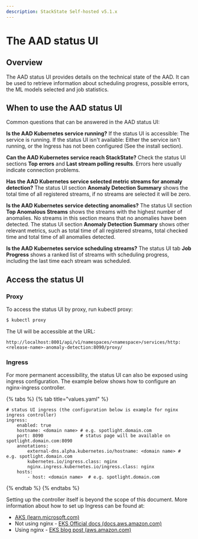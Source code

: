 ```yaml
---
description: StackState Self-hosted v5.1.x
---
```


# The AAD status UI

## Overview

The AAD status UI provides details on the technical state of the AAD. It can be used to retrieve information about scheduling progress, possible errors, the ML models selected and job statistics.

## When to use the AAD status UI

Common questions that can be answered in the AAD status UI:

**Is the AAD Kubernetes service running?**
If the status UI is accessible: The service is running.
If the status UI isn't available: Either the service isn't running, or the Ingress has not been configured \(See the install section\).

**Can the AAD Kubernetes service reach StackState?**
Check the status UI sections **Top errors** and **Last stream polling results**. Errors here usually indicate connection problems.

**Has the AAD Kubernetes service selected metric streams for anomaly detection?**
The status UI section **Anomaly Detection Summary** shows the total time of all registered streams, if no streams are selected it will be zero.

**Is the AAD Kubernetes service detecting anomalies?**
The status UI section **Top Anomalous Streams** shows the streams with the highest number of anomalies. No streams in this section means that no anomalies have been detected. The status UI section **Anomaly Detection Summary** shows other relevant metrics, such as total time of all registered streams, total checked time and total time of all anomalies detected.

**Is the AAD Kubernetes service scheduling streams?**
The status UI tab **Job Progress** shows a ranked list of streams with scheduling progress, including the last time each stream was scheduled.

## Access the status UI

### Proxy

To access the status UI by proxy, run kubectl proxy:

```sh
$ kubectl proxy
```

The UI will be accessible at the URL:

```text
http://localhost:8001/api/v1/namespaces/<namespace>/services/http:<release-name>-anomaly-detection:8090/proxy/
```

### Ingress

For more permanent accessibility, the status UI can also be exposed using ingress configuration. The example below shows how to configure an nginx-ingress controller.

{% tabs %}
{% tab title="values.yaml" %}
```text
# status UI ingress (the configuration below is example for nginx ingress controller)
ingress:
    enabled: true
    hostname: <domain name> # e.g. spotlight.domain.com
    port: 8090              # status page will be available on spotlight.domain.com:8090
    annotations:
        external-dns.alpha.kubernetes.io/hostname: <domain name> # e.g. spotlight.domain.com
        kubernetes.io/ingress.class: nginx
        nginx.ingress.kubernetes.io/ingress.class: nginx
    hosts:
        - host: <domain name>  # e.g. spotlight.domain.com
```
{% endtab %}
{% endtabs %}

Setting up the controller itself is beyond the scope of this document. More information about how to set up Ingress can be found at:

* [AKS \(learn.microsoft.com\)](https://learn.microsoft.com/en-us/azure/aks/ingress-tls?tabs=azure-cli)
* Not using nginx - [EKS Official docs \(docs.aws.amazon.com\)](https://docs.aws.amazon.com/eks/latest/userguide/alb-ingress.html)
* Using nginx - [EKS blog post \(aws.amazon.com\)](https://aws.amazon.com/blogs/opensource/network-load-balancer-nginx-ingress-controller-eks/)

